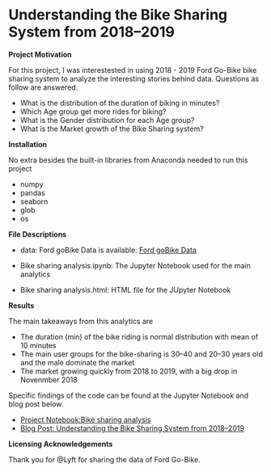 # Understanding the Bike Sharing System from 2018–2019

**Project Motivation**

For this project, I was interestested in using 2018 - 2019 Ford Go-Bike bike sharing system to analyze the interesting stories behind data. Questions as follow are answered.

* What is the distribution of the duration of biking in minutes?
* Which Age group get more rides for biking?
* What is the Gender distribution for each Age group?
* What is the Market growth of the Bike Sharing system?

**Installation**

No extra besides the built-in libraries from Anaconda needed to run this project

* numpy
* pandas
* seaborn
* glob
* os

**File Descriptions**

* data: Ford goBike Data is available: [Ford goBike Data](https://s3.amazonaws.com/fordgobike-data/index.html">)

* Bike sharing analysis.ipynb: The Jupyter Notebook used for the main analytics

* Bike sharing analysis.html: HTML file for the JUpyter Notebook

**Results**

The main takeaways from this analytics are

* The duration (min) of the bike riding is normal distribution with mean of 10 minutes
* The main user groups for the bike-sharing is 30–40 and 20–30 years old and the male dominate the market
* The market growing quickly from 2018 to 2019, with a big drop in Novenmber 2018

Specific findings of the code can be found at the Jupyter Notebook and blog post below.

* [Project Notebook:Bike sharing analysis](https://github.com/huizishao/Udacity_DataScientist_Nanodegree/blob/master/Project1%20-%20Write%20a%20blog/Bike%20sharing%20analysis.ipynb) 
* [Blog Post: Understanding the Bike Sharing System from 2018–2019](https://medium.com/@jessie.sssy/understanding-the-bike-sharing-system-from-2018-2019-26333975f719)

**Licensing Acknowledgements**

Thank you for @Lyft for sharing the data of Ford Go-Bike.